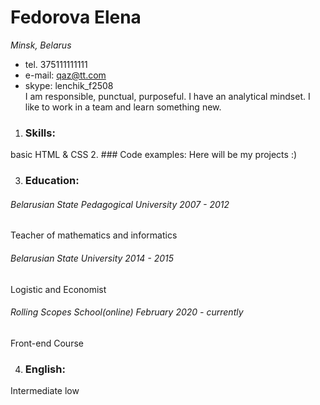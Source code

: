 # Fedorova Elena
*Minsk, Belarus*  

*  tel. 375111111111
*  e-mail: qaz@tt.com
*  skype: lenchik_f2508  
I am responsible, punctual, purposeful. I have an analytical mindset. I like to work in a team and learn something new.  

1. ### Skills: 
basic HTML & CSS
2. ### Code examples:
Here will be my projects :)

3. ### Education:
###### Belarusian State Pedagogical University  2007 - 2012  
Teacher of mathematics and informatics  
###### Belarusian State University 2014 - 2015  
Logistic and Economist  
###### Rolling Scopes School(online) February 2020 - currently  
Front-end Course

4. ### English:  
Intermediate low